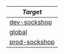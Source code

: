 | *Target* |
| -------- | 
|[dev-sockshop](../dev-sockshop/docs/README.md)|
|[global](../global/docs/README.md)|
|[prod-sockshop](../prod-sockshop/docs/README.md)|
